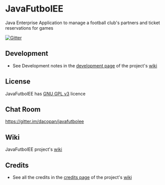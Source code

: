 # JavaFutbolEE
Java Enterprise Application to manage a football club's partners and ticket reservations for games

[![Gitter](https://badges.gitter.im/Join%20Chat.svg)](https://gitter.im/dacopan/javafutbolee?utm_source=badge&utm_medium=badge&utm_campaign=pr-badge&utm_content=badge)


## Development
- See Development notes in the [development page](https://github.com/dacopan/javafutbolee/wiki/Development) of the project's [wiki](https://github.com/dacopan/javafutbolee/wiki)

## License
JavaFutbolEE has [GNU GPL v3](https://github.com/dacopan/javafutbolee/blob/master/LICENSE) licence

## Chat Room
https://gitter.im/dacopan/javafutbolee

## Wiki
JavaFutbolEE project's [wiki](https://github.com/dacopan/javafutbolee/wiki)

## Credits
- See all the credits in the [credits page](https://github.com/dacopan/javafutbolee/wiki/Credits) of the project's [wiki](https://github.com/dacopan/javafutbolee/wiki)
